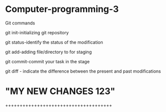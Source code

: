 # Computer-programming-3


Git commands

git init-initializing git repository

git status-identify the status of the modification

git add-adding file/directory to for staging

git commit-commit your task in the stage

git diff - indicate the difference between the present and past modifications


"MY NEW CHANGES 123"
=================================
+++++++++++++++++++++++++++++++++++++
 